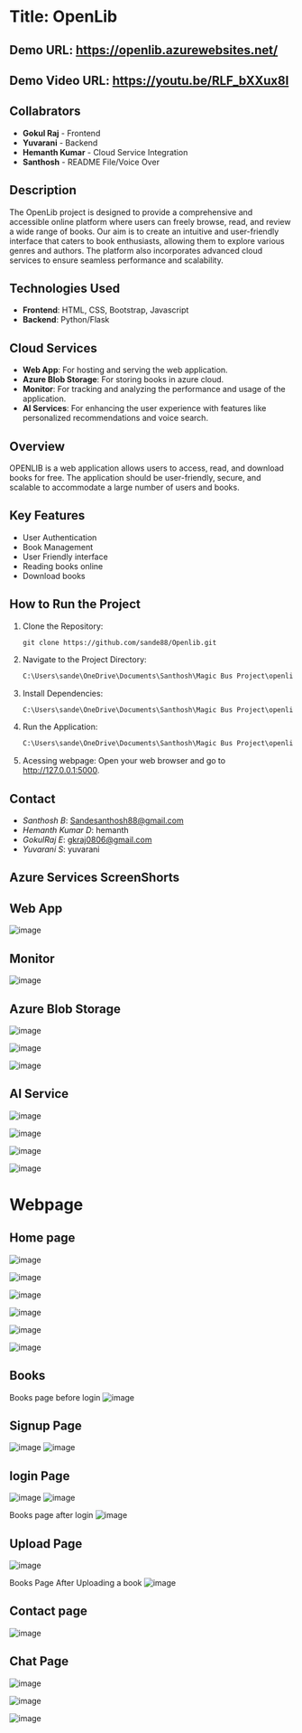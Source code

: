 # Title: OpenLib
## Demo URL: https://openlib.azurewebsites.net/
## Demo Video URL: https://youtu.be/RLF_bXXux8I


## Collabrators

- **Gokul Raj** - Frontend
- **Yuvarani** - Backend
- **Hemanth Kumar** - Cloud Service Integration
- **Santhosh** - README File/Voice Over


## Description

The OpenLib project is designed to provide a comprehensive and accessible online platform where users can freely browse, read, and review a wide range of books. Our aim is to create an intuitive and user-friendly interface that caters to book enthusiasts, allowing them to explore various genres and authors. The platform also incorporates advanced cloud services to ensure seamless performance and scalability.

## Technologies Used

- **Frontend**: HTML, CSS, Bootstrap, Javascript
- **Backend**: Python/Flask

## Cloud Services

- **Web App**: For hosting and serving the web application.
- **Azure Blob Storage**: For storing books in azure cloud.
- **Monitor**: For tracking and analyzing the performance and usage of the application.
- **AI Services**: For enhancing the user experience with features like personalized recommendations and voice search.

## Overview
OPENLIB is a web application allows users to access, read, and download books for free. The application should be user-friendly, secure, and scalable to accommodate a large number of users and books.
## Key Features
- User Authentication
- Book Management
- User Friendly interface
- Reading books online
- Download books

## How to Run the Project
1. Clone the Repository: 

   ```
   git clone https://github.com/sande88/Openlib.git
   ```


2. Navigate to the Project Directory:

   ```cmd
   C:\Users\sande\OneDrive\Documents\Santhosh\Magic Bus Project\openlib>cd openlib
   ```


3. Install Dependencies:
   ```cmd
   C:\Users\sande\OneDrive\Documents\Santhosh\Magic Bus Project\openlib>pip install -r requirements.txt
   ```

4. Run the Application:
   ```cmd
   C:\Users\sande\OneDrive\Documents\Santhosh\Magic Bus Project\openlib>python app.py
   ```

5. Acessing webpage:
   Open your web browser and go to http://127.0.0.1:5000.

## Contact

- *Santhosh B*: Sandesanthosh88@gmail.com
- *Hemanth Kumar D*: hemanth
- *GokulRaj E*: gkraj0806@gmail.com
- *Yuvarani S*: yuvarani

## Azure Services ScreenShorts

## Web App
![image](https://github.com/sande88/MagicBus/blob/master/openlibreadmemdimages/webapp.png)

## Monitor
![image](https://github.com/sande88/MagicBus/blob/master/openlibreadmemdimages/monitor.png)

## Azure Blob Storage
![image](https://github.com/sande88/MagicBus/blob/master/openlibreadmemdimages/storageaccount.png)

![image](https://github.com/sande88/MagicBus/blob/master/openlibreadmemdimages/blobcontainers.png)

![image](https://github.com/sande88/MagicBus/blob/master/openlibreadmemdimages/blobs.png)

## AI Service

![image](https://github.com/sande88/MagicBus/blob/master/openlibreadmemdimages/language.png)

![image](https://github.com/sande88/MagicBus/blob/master/openlibreadmemdimages/languagestudiohome.png)

![image](https://github.com/sande88/MagicBus/blob/master/openlibreadmemdimages/languagestudioquestions.png)

![image](https://github.com/sande88/MagicBus/blob/master/openlibreadmemdimages/languagestudiodeploypage.png)


# Webpage

## Home page
![image](https://github.com/sande88/MagicBus/blob/master/openlibreadmemdimages/homepage1.png)

![image](https://github.com/sande88/MagicBus/blob/master/openlibreadmemdimages/homepage2.png)

![image](https://github.com/sande88/MagicBus/blob/master/openlibreadmemdimages/homepage3.png)

![image](https://github.com/sande88/MagicBus/blob/master/openlibreadmemdimages/homepage4.png)

![image](https://github.com/sande88/MagicBus/blob/master/openlibreadmemdimages/homepage7.png)

![image](https://github.com/sande88/MagicBus/blob/master/openlibreadmemdimages/homepage8.png)

## Books
Books page before login
![image](https://github.com/sande88/MagicBus/blob/master/openlibreadmemdimages/bookpage1.png)

## Signup Page
![image](https://github.com/sande88/MagicBus/blob/master/openlibreadmemdimages/registerpage.png)
![image](https://github.com/sande88/MagicBus/blob/master/openlibreadmemdimages/registerpage2.png)


## login Page
![image](https://github.com/sande88/MagicBus/blob/master/openlibreadmemdimages/loginpage1.png)
![image](https://github.com/sande88/MagicBus/blob/master/openlibreadmemdimages/loginpage2.png)


Books page after login
![image](https://github.com/sande88/MagicBus/blob/master/openlibreadmemdimages/bookspageafterlogin.png)

## Upload Page
![image](https://github.com/sande88/MagicBus/blob/master/openlibreadmemdimages/uploadpage1.png)

Books Page After Uploading a book
![image](https://github.com/sande88/MagicBus/blob/master/openlibreadmemdimages/bookpage2.png)

## Contact page
![image](https://github.com/sande88/MagicBus/blob/master/openlibreadmemdimages/contactpage.png)

## Chat Page
![image](https://github.com/sande88/MagicBus/blob/master/openlibreadmemdimages/chatpage1.png)

![image](https://github.com/sande88/MagicBus/blob/master/openlibreadmemdimages/chatpage2.png)

![image](https://github.com/sande88/MagicBus/blob/master/openlibreadmemdimages/chatpage3.png)

